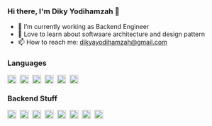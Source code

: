 ### Hi there, I'm Diky Yodihamzah 👋

<!--
**dikyayodihamzah/dikyayodihamzah** is a ✨ _special_ ✨ repository because its `README.md` (this file) appears on your GitHub profile.
-->

- 🔭 I’m currently working as Backend Engineer
- 🌱 Love to learn about softwaare architecture and design pattern
- 📫 How to reach me: dikyayodihamzah@gmail.com

### Languages

<div style="display: flex; flex-direction: row; pointer-events: none; gap: 8px;">
<img loading="lazy" height="20" src="https://cdn.simpleicons.org/go">
<img loading="lazy" height="20" src="https://cdn.simpleicons.org/python">
<img loading="lazy" height="20" src="https://cdn.simpleicons.org/javascript">
<img loading="lazy" height="20" src="https://cdn.simpleicons.org/php">
<img loading="lazy" height="20" src="https://cdn.simpleicons.org/html5">
<img loading="lazy" height="20" src="https://cdn.simpleicons.org/css3">
</div>

### Backend Stuff

<div style="display: flex; flex-direction: row; pointer-events: none; gap: 8px;">
<img loading="lazy" height="20" src="https://cdn.simpleicons.org/go">
<img loading="lazy" height="20" src="https://cdn.simpleicons.org/node.js">
<img loading="lazy" height="20" src="https://cdn.simpleicons.org/express/444/ccc">
<img loading="lazy" height="20" src="https://cdn.simpleicons.org/postgresql">
<img loading="lazy" height="20" src="https://cdn.simpleicons.org/mongodb">
<img loading="lazy" height="20" src="https://cdn.simpleicons.org/quest">
<img loading="lazy" height="20" src="https://cdn.simpleicons.org/docker">
<img loading="lazy" height="20" src="https://cdn.simpleicons.org/firebase">
</div>


